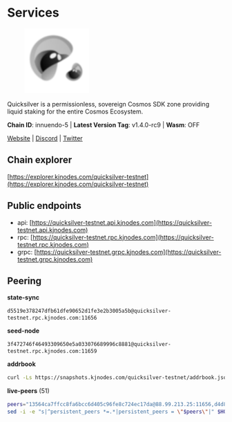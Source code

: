 # Services

<figure><img src="https://raw.githubusercontent.com/kj89/cosmos-images/main/logos/quicksilver.png" width="150" alt=""><figcaption></figcaption></figure>

Quicksilver is a permissionless, sovereign Cosmos SDK zone providing liquid staking for the entire Cosmos Ecosystem.

**Chain ID**: innuendo-5 | **Latest Version Tag**: v1.4.0-rc9 | **Wasm**: OFF

[Website](https://quicksilver.zone) | [Discord](https://discord.gg/quicksilverprotocol) | [Twitter](https://twitter.com/quicksilverzone)




## Chain explorer
[https://explorer.kjnodes.com/quicksilver-testnet](https://explorer.kjnodes.com/quicksilver-testnet)

## Public endpoints

* api: [https://quicksilver-testnet.api.kjnodes.com](https://quicksilver-testnet.api.kjnodes.com)
* rpc: [https://quicksilver-testnet.rpc.kjnodes.com](https://quicksilver-testnet.rpc.kjnodes.com)
* grpc: [https://quicksilver-testnet.grpc.kjnodes.com](https://quicksilver-testnet.grpc.kjnodes.com)

## Peering

**state-sync**

```text
d5519e378247dfb61dfe90652d1fe3e2b3005a5b@quicksilver-testnet.rpc.kjnodes.com:11656
```

**seed-node**

```text
3f472746f46493309650e5a033076689996c8881@quicksilver-testnet.rpc.kjnodes.com:11659
```

**addrbook**
```bash
curl -Ls https://snapshots.kjnodes.com/quicksilver-testnet/addrbook.json > $HOME/.quicksilverd/config/addrbook.json
```

**live-peers** (51)
```bash
peers="13564ca7ffcc8fa6bcc6d405c96fe8c724ec17da@88.99.213.25:11656,d4d83e209a2b096859821228ea17475f9a487a48@23.88.0.170:15651,0a3ac40a7a4ce35978c4da97be2eb6974bc3c58b@185.252.233.217:46656,bdb93c655989b2c1882339fabb013317066dda56@95.214.52.138:26676,1452d484454c0f93ddf3cbf987ce1b9cadd8f23f@65.21.95.180:37656,46f97e49a49694aead28c27be2c19300f509e273@65.108.129.94:26656,78d271e4b4692ff1ee8490f3825a541558b31870@65.21.95.46:28656,858ba6bc33a6d13fdd9ddad344d788dcf91cf565@142.132.151.99:15651,70c7663dba3b5181f1c3b8c92824dad070771ac6@217.13.223.167:56656,2096650d8586b858d3369205f3b46ac4c765bc8e@65.109.53.155:26656,d5519e378247dfb61dfe90652d1fe3e2b3005a5b@65.109.68.190:11656,42f87cb55d5fdd222da28023613c66857398c4b8@5.22.223.252:26656,0551eaa0db7097274410ee27a71672817e314b83@167.235.245.191:26656,2be586e675b0f55c96905cc83496861c64112f44@65.108.99.224:56656,3519e61e653db97f5d1c7f1bec9b0072bca4d5fe@144.76.45.59:16656,f7edad3ff5a85d039e7de12067c63064c5b42d63@46.4.121.72:11656,a49d8d304e96350272dca24934b8295bc81d75d2@23.227.200.10:26656,f0621c59ca7cfba98015ae2a47886fc3d9c0020c@94.130.132.227:2060,78acdbabc08231765444b3143a222d433a5157e1@142.132.205.94:15651,1c4274460224753e8080d0efd16c0ed88fe27fc0@51.195.145.103:26656,be637bd74973424c825c14c99b71f652fbabb48e@65.21.123.172:22656,1bb8de1360e51ed35f7c9a39d4039bfc51900730@5.9.61.120:11656,af8cfa944802a9bd510fc3407950a15e8be86c31@213.239.217.52:30656,796e72ffc343c187cd5e8397c0c09c0671d228e0@185.16.39.51:26656,a637b94cb989909cc182623748ef179b0659f148@65.109.23.114:11156,25b8b792bb14e8bfdcdfa163a14710d5645a4eba@148.251.91.77:20656,8ff8a186fe9cbc70d0f34891fa051f87e561a48b@158.160.0.93:26656,a288baa951cbe92b253c01c3936d930af1d56424@5.161.142.236:26656,74abcb5243d4ffc43de6ad1a288d8e50adcd467e@65.109.80.176:20656,b91f0ece92f0e2cc264176b29b51a6db886e020c@84.46.246.109:26656,dc88be3a0075ce429a423237abe223a9528ce0df@65.108.204.119:31656,cc745e98b4dc9b83c5a74d41f576feda73902dfd@65.109.38.54:20026,d160a8908b44f2a44ce17e0be1f9056b58993b9c@65.21.139.170:21026,e0f0703e9ce343c46e0ec01b19216715e817b358@65.109.85.170:28656,532625a997a6f891405202968607f72afe004f15@202.61.225.157:26666,e6bf4eca6a11035c06be529cb8c3758c2c00908f@213.170.135.20:26656,a37474c1f254cd4b16d924327a755c914e8e7d86@65.109.30.53:26656,9e0604571aa20314c2261d70b7d8823414702715@51.159.141.209:26656,ee6bae1a6d4a1e07f1e4bc7963cabedc6b73426e@94.130.137.119:26656,b06ee574cf0b8641611c709a36b21c103d968c18@162.55.245.219:11656,8099f8a7c95c1676982e1a23e8452f2b10b07415@65.108.78.107:22656,f6f1e4a0baf856ff7d7f6d12868a201282914314@65.109.89.5:26656,e25a748120c9608c1d2a70fafa75178d862b3463@178.18.254.211:10656,41f7d7004cace7bd1760a5f980a86123700c8f1d@82.100.58.116:26656,8a7c6e39ada0957c42cd716cb449c7df99ec299a@195.3.221.13:56676,ebb221df58828c5c0433f2f47172848c43dae86c@78.107.234.44:26656,3c48a780b85d248e34e63eca5d44c624f93d09d5@135.181.59.162:11156,03332cdbc3d354846a18992effbb8c20aa28f52a@65.21.133.125:28656,5c2a752c9b1952dbed075c56c600c3a79b58c395@95.214.55.232:27026,1a178dec165fad14ab1b2fb6832dd092f6ab7a5b@65.109.23.182:21026,c409d9297f85d1290b4d6b208a1e66015c51434d@5.161.145.173:26656"
sed -i -e "s|^persistent_peers *=.*|persistent_peers = \"$peers\"|" $HOME/.quicksilverd/config/config.toml
```

